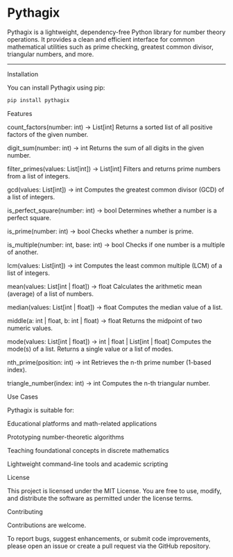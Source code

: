 # Pythagix

Pythagix is a lightweight, dependency-free Python library for number theory operations.
It provides a clean and efficient interface for common mathematical utilities such as prime checking, greatest common divisor, triangular numbers, and more.

---


Installation

You can install Pythagix using pip:

```bash
pip install pythagix
```


Features

count_factors(number: int) -> List[int]
Returns a sorted list of all positive factors of the given number.

digit_sum(number: int) -> int
Returns the sum of all digits in the given number.

filter_primes(values: List[int]) -> List[int]
Filters and returns prime numbers from a list of integers.

gcd(values: List[int]) -> int
Computes the greatest common divisor (GCD) of a list of integers.

is_perfect_square(number: int) -> bool
Determines whether a number is a perfect square.

is_prime(number: int) -> bool
Checks whether a number is prime.

is_multiple(number: int, base: int) -> bool
Checks if one number is a multiple of another.

lcm(values: List[int]) -> int
Computes the least common multiple (LCM) of a list of integers.

mean(values: List[int | float]) -> float
Calculates the arithmetic mean (average) of a list of numbers.

median(values: List[int | float]) -> float
Computes the median value of a list.

middle(a: int | float, b: int | float) -> float
Returns the midpoint of two numeric values.

mode(values: List[int | float]) -> int | float | List[int | float]
Computes the mode(s) of a list. Returns a single value or a list of modes.

nth_prime(position: int) -> int
Retrieves the n-th prime number (1-based index).

triangle_number(index: int) -> int
Computes the n-th triangular number.


Use Cases

Pythagix is suitable for:

Educational platforms and math-related applications

Prototyping number-theoretic algorithms

Teaching foundational concepts in discrete mathematics

Lightweight command-line tools and academic scripting


License

This project is licensed under the MIT License.
You are free to use, modify, and distribute the software as permitted under the license terms.

Contributing

Contributions are welcome.

To report bugs, suggest enhancements, or submit code improvements, please open an issue or create a pull request via the GitHub repository.
